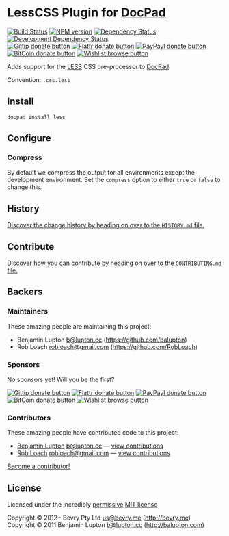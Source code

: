 # LessCSS Plugin for [DocPad](https://docpad.org)

<!-- BADGES/ -->

[![Build Status](http://img.shields.io/travis-ci/docpad/docpad-plugin-less.png?branch=master)](http://travis-ci.org/docpad/docpad-plugin-less "Check this project's build status on TravisCI")
[![NPM version](http://badge.fury.io/js/docpad-plugin-less.png)](https://npmjs.org/package/docpad-plugin-less "View this project on NPM")
[![Dependency Status](https://david-dm.org/docpad/docpad-plugin-less.png?theme=shields.io)](https://david-dm.org/docpad/docpad-plugin-less)
[![Development Dependency Status](https://david-dm.org/docpad/docpad-plugin-less/dev-status.png?theme=shields.io)](https://david-dm.org/docpad/docpad-plugin-less#info=devDependencies)<br/>
[![Gittip donate button](http://img.shields.io/gittip/docpad.png)](https://www.gittip.com/docpad/ "Donate weekly to this project using Gittip")
[![Flattr donate button](http://img.shields.io/flattr/donate.png?color=yellow)](http://flattr.com/thing/344188/balupton-on-Flattr "Donate monthly to this project using Flattr")
[![PayPayl donate button](http://img.shields.io/paypal/donate.png?color=yellow)](https://www.paypal.com/cgi-bin/webscr?cmd=_s-xclick&hosted_button_id=QB8GQPZAH84N6 "Donate once-off to this project using Paypal")
[![BitCoin donate button](http://img.shields.io/bitcoin/donate.png?color=yellow)](https://coinbase.com/checkouts/9ef59f5479eec1d97d63382c9ebcb93a "Donate once-off to this project using BitCoin")
[![Wishlist browse button](http://img.shields.io/wishlist/browse.png?color=yellow)](http://amzn.com/w/2F8TXKSNAFG4V "Buy an item on our wishlist for us")

<!-- /BADGES -->


Adds support for the [LESS](http://lesscss.org/) CSS pre-processor to [DocPad](https://docpad.org)

Convention:  `.css.less`


## Install

```
docpad install less
```


## Configure

### Compress
By default we compress the output for all environments except the development environment. Set the `compress` option to either `true` or `false` to change this.


<!-- HISTORY/ -->

## History
[Discover the change history by heading on over to the `HISTORY.md` file.](https://github.com/docpad/docpad-plugin-less/blob/master/HISTORY.md#files)

<!-- /HISTORY -->


<!-- CONTRIBUTE/ -->

## Contribute

[Discover how you can contribute by heading on over to the `CONTRIBUTING.md` file.](https://github.com/docpad/docpad-plugin-less/blob/master/CONTRIBUTING.md#files)

<!-- /CONTRIBUTE -->


<!-- BACKERS/ -->

## Backers

### Maintainers

These amazing people are maintaining this project:

- Benjamin Lupton <b@lupton.cc> (https://github.com/balupton)
- Rob Loach <robloach@gmail.com> (https://github.com/RobLoach)

### Sponsors

No sponsors yet! Will you be the first?

[![Gittip donate button](http://img.shields.io/gittip/docpad.png)](https://www.gittip.com/docpad/ "Donate weekly to this project using Gittip")
[![Flattr donate button](http://img.shields.io/flattr/donate.png?color=yellow)](http://flattr.com/thing/344188/balupton-on-Flattr "Donate monthly to this project using Flattr")
[![PayPayl donate button](http://img.shields.io/paypal/donate.png?color=yellow)](https://www.paypal.com/cgi-bin/webscr?cmd=_s-xclick&hosted_button_id=QB8GQPZAH84N6 "Donate once-off to this project using Paypal")
[![BitCoin donate button](http://img.shields.io/bitcoin/donate.png?color=yellow)](https://coinbase.com/checkouts/9ef59f5479eec1d97d63382c9ebcb93a "Donate once-off to this project using BitCoin")
[![Wishlist browse button](http://img.shields.io/wishlist/browse.png?color=yellow)](http://amzn.com/w/2F8TXKSNAFG4V "Buy an item on our wishlist for us")

### Contributors

These amazing people have contributed code to this project:

- [Benjamin Lupton](https://github.com/balupton) <b@lupton.cc> — [view contributions](https://github.com/docpad/docpad-plugin-less/commits?author=balupton)
- [Rob Loach](https://github.com/RobLoach) <robloach@gmail.com> — [view contributions](https://github.com/docpad/docpad-plugin-less/commits?author=RobLoach)

[Become a contributor!](https://github.com/docpad/docpad-plugin-less/blob/master/CONTRIBUTING.md#files)

<!-- /BACKERS -->


<!-- LICENSE/ -->

## License

Licensed under the incredibly [permissive](http://en.wikipedia.org/wiki/Permissive_free_software_licence) [MIT license](http://creativecommons.org/licenses/MIT/)

Copyright &copy; 2012+ Bevry Pty Ltd <us@bevry.me> (http://bevry.me)
<br/>Copyright &copy; 2011 Benjamin Lupton <b@lupton.cc> (http://balupton.com)

<!-- /LICENSE -->


